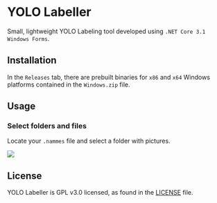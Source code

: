 # YOLO Labeller
Small, lightweight YOLO Labeling tool developed using `.NET Core 3.1 Windows Forms`.

## Installation
In the `Releases` tab, there are prebuilt binaries for `x86` and `x64` Windows platforms contained in the `Windows.zip` file.
## Usage
### Select folders and files
Locate your `.nammes` file and select a folder with pictures.

![](https://media.giphy.com/media/cjF5t7duz0nftAwiQF/giphy.gif)

## License
YOLO Labeller is GPL v3.0 licensed, as found in the [LICENSE](LICENSE) file.

